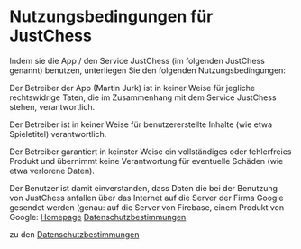# Nutzungsbedingungen für JustChess

Indem sie die App / den Service JustChess (im folgenden JustChess genannt) benutzen, unterliegen Sie den folgenden Nutzungsbedingungen:

Der Betreiber der App (Martin Jurk) ist in keiner Weise für jegliche rechtswidrige Taten, die im Zusammenhang mit dem Service JustChess stehen, verantwortlich. 

Der Betreiber ist in keiner Weise für benutzererstellte Inhalte (wie etwa Spieletitel) verantwortlich.

Der Betreiber garantiert in keinster Weise ein vollständiges oder fehlerfreies Produkt und übernimmt keine Verantwortung für eventuelle Schäden (wie etwa verlorene Daten).

Der Benutzer ist damit einverstanden, dass Daten die bei der Benutzung von JustChess anfallen über das Internet auf die Server der Firma Google gesendet werden (genau: auf die Server von Firebase, einem Produkt von Google: [Homepage](https://firebase.google.com/?hl=de) [Datenschutzbestimmungen](https://firebase.google.com/support/privacy?hl=de)

zu den [Datenschutzbestimmungen](https://JustChess.github.io/privacyPolicy.md)

